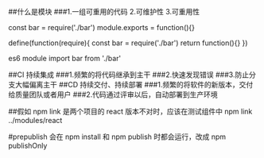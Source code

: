 ##什么是模块
###1.一组可重用的代码 2.可维护性 3.可重用性

<!-- common.js -->

const bar = require('./bar')
module.exports = function(){}

<!-- AMD -->

define(function(require){
const bar = require('./bar')
return function(){}
})

<!-- es6 module -->

es6 module
import bar from './bar'

##CI 持续集成
###1.频繁的将代码继承到主干
###2.快速发现错误
###3.防止分支大幅偏离主干
##CD 持续交付、持续部署
###1.频繁的将软件的新版本，交付给质量团队或者用户
###2.代码通过评审以后，自动部署到生产环境

##假如 npm link 是两个项目的 react 版本不对时，应该在测试组件中 npm link ../modules/react

#prepublish 会在 npm install 和 npm publish 时都会运行，改成 npm publishOnly
